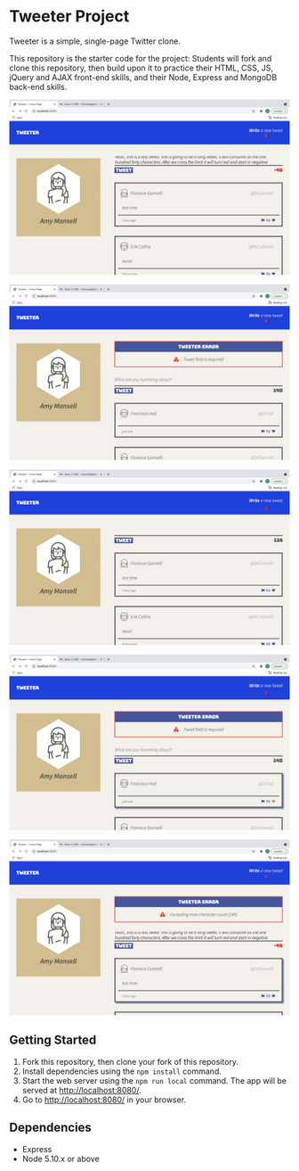 # Tweeter Project

Tweeter is a simple, single-page Twitter clone.

This repository is the starter code for the project: Students will fork and clone this repository, then build upon it to practice their HTML, CSS, JS, jQuery and AJAX front-end skills, and their Node, Express and MongoDB back-end skills.

!["screenshot description"](https://github.com/Chhavibajajkhurana/tweeter/blob/master/docs/char-limit-cross.png)

!["screenshot description"](https://github.com/Chhavibajajkhurana/tweeter/blob/master/docs/empty-tweet-error.png)

!["screenshot description"](https://github.com/Chhavibajajkhurana/tweeter/blob/master/docs/homepage.png)

!["screenshot description"](https://github.com/Chhavibajajkhurana/tweeter/blob/master/docs/hover-over-tweet.png)

!["screenshot description"](https://github.com/Chhavibajajkhurana/tweeter/blob/master/docs/max-count-error.png)


## Getting Started

1. Fork this repository, then clone your fork of this repository.
2. Install dependencies using the `npm install` command.
3. Start the web server using the `npm run local` command. The app will be served at <http://localhost:8080/>.
4. Go to <http://localhost:8080/> in your browser.

## Dependencies

- Express
- Node 5.10.x or above
